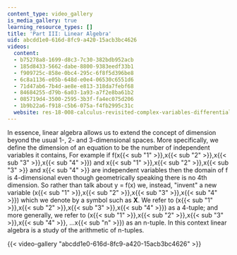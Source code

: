 ```yaml
---
content_type: video_gallery
is_media_gallery: true
learning_resource_types: []
title: 'Part III: Linear Algebra'
uid: abcdd1e0-616d-8fc9-a420-15acb3bc4626
videos:
  content:
  - b75278a8-1699-d8c3-7c30-382bdb952acb
  - 185d8433-5662-dabe-8800-9383eedf33b1
  - f909725c-858e-0bc4-295c-6f8f5d396be8
  - 6c8a1136-e05b-648d-e0e4-06530c6551d6
  - 71d47ab6-7b4d-ae8e-e813-318da7febf68
  - 84684255-d79b-6a03-1a93-a7f2e8ba61b2
  - 085719d4-3500-2595-3b3f-fa4ec075d206
  - 1b9b22a6-f918-c5b6-075a-f4fb2995c31c
  website: res-18-008-calculus-revisited-complex-variables-differential-equations-and-linear-algebra-fall-2011
---
```


In essence, linear algebra allows us to extend the concept of dimension beyond the usual 1-, 2- and 3-dimensional spaces. More specifically, we define the dimension of an equation to be the number of independent variables it contains, For example if f(x{{< sub "1" >}},x{{< sub "2" >}},x{{< sub "3" >}},x{{< sub "4" >}}) and x{{< sub "1" >}},x{{< sub "2" >}},x{{< sub "3" >}} and x{{< sub "4" >}} are independent variables then the domain of f is 4-dimensional even though geometrically speaking there is no 4th dimension. So rather than talk about y = f(x) we, instead, "invent" a new variable (x{{< sub "1" >}},x{{< sub "2" >}},x{{< sub "3" >}},x{{< sub "4" >}}) which we denote by a symbol such as **X**. We refer to (x{{< sub "1" >}},x{{< sub "2" >}},x{{< sub "3" >}},x{{< sub "4" >}}) as a 4-tuple; and more generally, we refer to (x{{< sub "1" >}},x{{< sub "2" >}},x{{< sub "3" >}},x{{< sub "4" >}}, ...x{{< sub "n" >}}) as an n-tuple. In this context linear algebra is a study of the arithmetic of n-tuples.

{{< video-gallery "abcdd1e0-616d-8fc9-a420-15acb3bc4626" >}}


